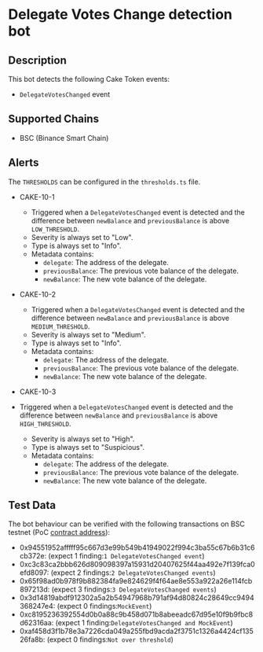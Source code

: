 # Delegate Votes Change detection bot

## Description

This bot detects the following Cake Token events:
- `DelegateVotesChanged` event

## Supported Chains

- BSC (Binance Smart Chain)

## Alerts
  The `THRESHOLDS` can be configured in the `thresholds.ts` file.
- CAKE-10-1
  - Triggered when a `DelegateVotesChanged` event is detected and the difference between `newBalance` and `previousBalance` is above `LOW_THRESHOLD`.
  - Severity is always set to "Low".
  - Type is always set to "Info".
  - Metadata contains:
    - `delegate`: The address of the delegate.
    - `previousBalance`: The previous vote balance of the delegate.
    - `newBalance`: The new vote balance of the delegate.

- CAKE-10-2
  - Triggered when a `DelegateVotesChanged` event is detected and the difference between `newBalance` and `previousBalance` is above `MEDIUM_THRESHOLD`.
  - Severity is always set to "Medium".
  - Type is always set to "Info".
  - Metadata contains:
    - `delegate`: The address of the delegate.
    - `previousBalance`: The previous vote balance of the delegate.
    - `newBalance`: The new vote balance of the delegate.

- CAKE-10-3
- Triggered when a `DelegateVotesChanged` event is detected and the difference between `newBalance` and `previousBalance` is above `HIGH_THRESHOLD`.
  - Severity is always set to "High".
  - Type is always set to "Suspicious".
  - Metadata contains:
    - `delegate`: The address of the delegate.
    - `previousBalance`: The previous vote balance of the delegate.
    - `newBalance`: The new vote balance of the delegate.

## Test Data

The bot behaviour can be verified with the following transactions on BSC testnet (PoC [contract address](https://testnet.bscscan.com/address/0x4B8432e8eEF48d4A4A978c4679d63B544fcA7b99)):

  - 0x94551952afffff95c667d3e99b549b41949022f994c3ba55c67b6b31c6cb372e: (expect 1 finding:`1 DelegateVotesChanged event`) 
  - 0xc3c83ca2bbb626d809098397a15931d20407625f44aa492e7f139fca0efd8097: (expect 2 findings:`2 DelegateVotesChanged events`)
  - 0x65f98ad0b978f9b882384fa9e824629f4f64ae8e553a922a26e114fcb897213d: (expect 3 findings:`3 DelegateVotesChanged events`)
  - 0x3d14819abdf912302a5a2b54947968b791af94d80824c28649cc9494368247e4: (expect 0 findings:`MockEvent`)
  - 0xc8195236392554d0b0a88c9b458d071b8abeeadc67d95e10f9b9fbc8d62316aa: (expect 1 finding:`DelegateVotesChanged and MockEvent`)
  - 0xaf458d3f1b78e3a7226cda049a255fbd9acda2f3751c1326a4424cf13526fa8b: (expect 0 findings:`Not over threshold`)
